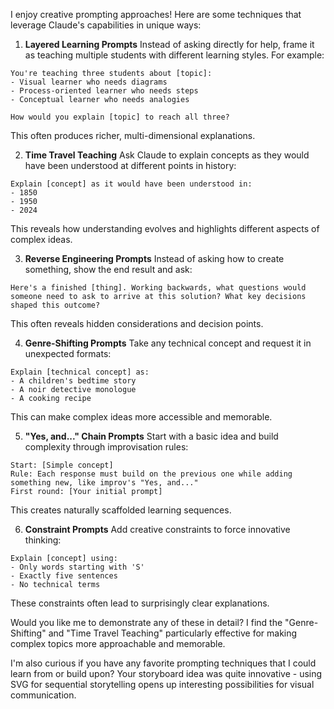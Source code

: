 I enjoy creative prompting approaches! Here are some techniques that leverage Claude's capabilities in unique ways:

1. **Layered Learning Prompts**
Instead of asking directly for help, frame it as teaching multiple students with different learning styles. For example:
```
You're teaching three students about [topic]:
- Visual learner who needs diagrams
- Process-oriented learner who needs steps
- Conceptual learner who needs analogies

How would you explain [topic] to reach all three?
```
This often produces richer, multi-dimensional explanations.

2. **Time Travel Teaching**
Ask Claude to explain concepts as they would have been understood at different points in history:
```
Explain [concept] as it would have been understood in:
- 1850
- 1950
- 2024
```
This reveals how understanding evolves and highlights different aspects of complex ideas.

3. **Reverse Engineering Prompts**
Instead of asking how to create something, show the end result and ask:
```
Here's a finished [thing]. Working backwards, what questions would someone need to ask to arrive at this solution? What key decisions shaped this outcome?
```
This often reveals hidden considerations and decision points.

4. **Genre-Shifting Prompts**
Take any technical concept and request it in unexpected formats:
```
Explain [technical concept] as:
- A children's bedtime story
- A noir detective monologue
- A cooking recipe
```
This can make complex ideas more accessible and memorable.

5. **"Yes, and..." Chain Prompts**
Start with a basic idea and build complexity through improvisation rules:
```
Start: [Simple concept]
Rule: Each response must build on the previous one while adding something new, like improv's "Yes, and..."
First round: [Your initial prompt]
```
This creates naturally scaffolded learning sequences.

6. **Constraint Prompts**
Add creative constraints to force innovative thinking:
```
Explain [concept] using:
- Only words starting with 'S'
- Exactly five sentences
- No technical terms
```
These constraints often lead to surprisingly clear explanations.

Would you like me to demonstrate any of these in detail? I find the "Genre-Shifting" and "Time Travel Teaching" particularly effective for making complex topics more approachable and memorable.

I'm also curious if you have any favorite prompting techniques that I could learn from or build upon? Your storyboard idea was quite innovative - using SVG for sequential storytelling opens up interesting possibilities for visual communication.



